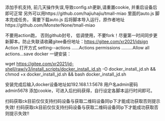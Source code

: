 添加手机支持,
前几天操作失误,导致config.sh更新,请重置cookie, 并重启设备后即可正常
另外可以用https://github.com/hajiuhajiu/tmall-miao 里面的auto.js 脚本完成任务， 需要下载auto.js 后将脚本导入运行，原作者地址https://github.com/MonsterNone/tmall-miao


不要用action跑， 否则github封号，
低调使用，不要fork！尽量第一时间同步更新脚本。防止失联请收藏gitee备份地址：https://gitee.com/xr2021/jdsign
 Action 打开方式 setting--actions ......Actions permissions
.........Allow all actions...save 
docker 一键安装：

wget  https://gitee.com/xr2021/jd-shell/raw/v3/install_scripts/docker_install_jd.sh -O docker_install_jd.sh && chmod +x docker_install_jd.sh && bash docker_install_jd.sh

安装完成后输入docker设备地址如192.168.1.1:5678 用户名admin密码admin5678 添加cookie，可进入后扫码获得，自行设定各脚本运行时间即可。




扫码获取ck目前仅仅支持扫码设备与获取二维码设备同ip下才能成功获取否则提示失效!
扫码获取ck目前仅仅支持扫码设备与获取二维码设备同ip下才能成功获取否则提示失效!!
